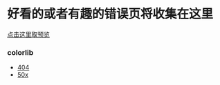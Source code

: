 # 好看的或者有趣的错误页将收集在这里
[点击这里取预览](https://hityb.github.io/nice-error-page-collection/)

### colorlib
- [404](https://hityb.github.io/nice-error-page-collection/colorlib/404.html)
- [50x](https://hityb.github.io/nice-error-page-collection/colorlib/50x.html)
